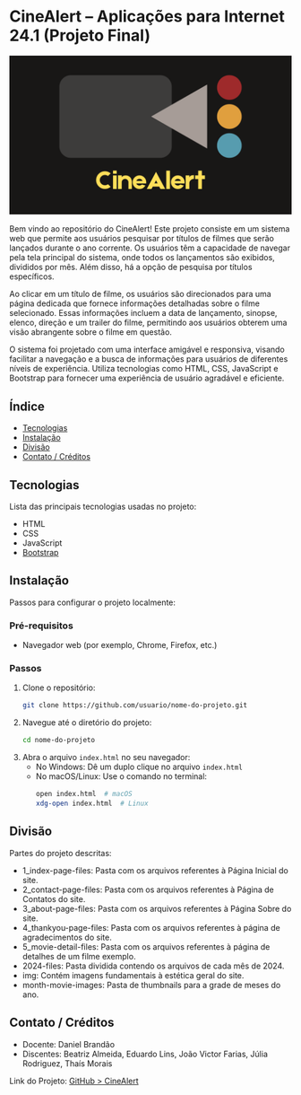 # CineAlert – Aplicações para Internet 24.1 (Projeto Final)

![Logo do Projeto](img\logo-with-title.png)

Bem vindo ao repositório do CineAlert!
Este projeto consiste em um sistema web que permite aos usuários pesquisar por títulos de filmes que serão lançados durante o ano corrente. Os usuários têm a capacidade de navegar pela tela principal do sistema, onde todos os lançamentos são exibidos, divididos por mês. Além disso, há a opção de pesquisa por títulos específicos.

Ao clicar em um título de filme, os usuários são direcionados para uma página dedicada que fornece informações detalhadas sobre o filme selecionado. Essas informações incluem a data de lançamento, sinopse, elenco, direção e um trailer do filme, permitindo aos usuários obterem uma visão abrangente sobre o filme em questão.

O sistema foi projetado com uma interface amigável e responsiva, visando facilitar a navegação e a busca de informações para usuários de diferentes níveis de experiência. Utiliza tecnologias como HTML, CSS, JavaScript e Bootstrap para fornecer uma experiência de usuário agradável e eficiente.


## Índice


- [Tecnologias](#tecnologias)
- [Instalação](#instalação)
- [Divisão](#divisao)
- [Contato / Créditos](#contato)



## Tecnologias

Lista das principais tecnologias usadas no projeto:

- HTML
- CSS
- JavaScript
- [Bootstrap](https://getbootstrap.com/)

## Instalação

Passos para configurar o projeto localmente: 

### Pré-requisitos

- Navegador web (por exemplo, Chrome, Firefox, etc.)

### Passos

1. Clone o repositório:
    ```bash
    git clone https://github.com/usuario/nome-do-projeto.git
    ```
2. Navegue até o diretório do projeto:
    ```bash
    cd nome-do-projeto
    ```
3. Abra o arquivo `index.html` no seu navegador:
    - No Windows: Dê um duplo clique no arquivo `index.html`
    - No macOS/Linux: Use o comando no terminal:
      ```bash
      open index.html  # macOS
      xdg-open index.html  # Linux
      ```


## Divisão

Partes do projeto descritas:

- 1_index-page-files: Pasta com os arquivos referentes à Página Inicial do site.
- 2_contact-page-files: Pasta com os arquivos referentes à Página de Contatos do site.
- 3_about-page-files: Pasta com os arquivos referentes à Página Sobre do site.
- 4_thankyou-page-files: Pasta com os arquivos referentes à página de agradecimentos do site.
- 5_movie-detail-files: Pasta com os arquivos referentes à página de detalhes de um filme exemplo.
- 2024-files: Pasta dividida contendo os arquivos de cada mês de 2024.
- img: Contém imagens fundamentais à estética geral do site.
- month-movie-images: Pasta de thumbnails para a grade de meses do ano.


## Contato / Créditos

- Docente: Daniel Brandão
- Discentes: Beatriz Almeida, Eduardo Lins, João Victor Farias, Júlia Rodriguez, Thaís Morais

Link do Projeto: [GitHub > CineAlert](https://github.com/beaalmeidas/CineAlert-SiteApParaInternet)
